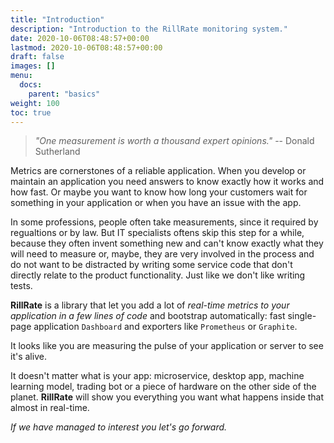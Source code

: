 ```yaml
---
title: "Introduction"
description: "Introduction to the RillRate monitoring system."
date: 2020-10-06T08:48:57+00:00
lastmod: 2020-10-06T08:48:57+00:00
draft: false
images: []
menu:
  docs:
    parent: "basics"
weight: 100
toc: true
---
```


> *"One measurement is worth a thousand expert opinions."* -- Donald Sutherland

Metrics are cornerstones of a reliable application. When you develop or maintain an application
you need answers to know exactly how it works and how fast. Or maybe you want to know how long
your customers wait for something in your application or when you have an issue with the app.

In some professions, people often take measurements, since it required by regualtions or by law.
But IT specialists oftens skip this step for a while, because they often invent something new and
can't know exactly what they will need to measure or, maybe, they are very involved in the process
and do not want to be distracted by writing some service code that don't directly relate to
the product functionality. Just like we don't like writing tests.

**RillRate** is a library that let you add a lot of *real-time metrics to your application
in a few lines of code* and bootstrap automatically: fast single-page application `Dashboard`
and exporters like `Prometheus` or `Graphite`.

It looks like you are measuring the pulse of your application or server to see it's alive.

It doesn't matter what is your app: microservice, desktop app, machine learning model, trading bot or a piece of hardware on the other side of the planet. **RillRate** will show you everything
you want what happens inside that almost in real-time.

_If we have managed to interest you let's go forward._
